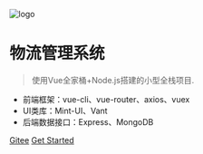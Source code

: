 ![logo](https://docsify.js.org/_media/icon.svg)

# 物流管理系统

> 使用Vue全家桶+Node.js搭建的小型全栈项目.

* 前端框架：vue-cli、vue-router、axios、vuex
* UI类库：Mint-UI、Vant
* 后端数据接口：Express、MongoDB

[Gitee](https://gitee.com/jian_bo_bai/cable__xinrun_logistics)
[Get Started](#home)